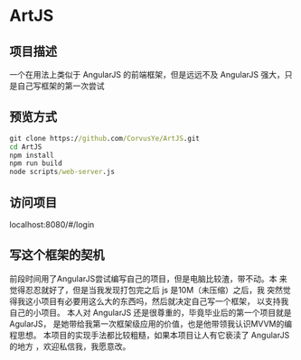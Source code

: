 # ArtJS
## 项目描述
一个在用法上类似于 AngularJS 的前端框架，但是远远不及 AngularJS 强大，只是自己写框架的第一次尝试
## 预览方式
```bat
git clone https://github.com/CorvusYe/ArtJS.git
cd ArtJS
npm install
npm run build
node scripts/web-server.js
```
## 访问项目
 localhost:8080/#/login

 ## 写这个框架的契机
 前段时间用了AngularJS尝试编写自己的项目，但是电脑比较渣，带不动。本
 来觉得忍忍就好了，但是当我发现打包完之后 js 是10M（未压缩）之后，我
 突然觉得我这小项目有必要用这么大的东西吗，然后就决定自己写一个框架，
 以支持我自己的小项目。
 本人对 AngularJS 还是很尊重的，毕竟毕业后的第一个项目就是AgularJS，
 是她带给我第一次框架级应用的价值，也是他带领我认识MVVM的编程思想。
 本项目的实现手法都比较粗糙，如果本项目让人有它亵渎了 AngularJS 的地方
 ，欢迎私信我，我愿意改。
